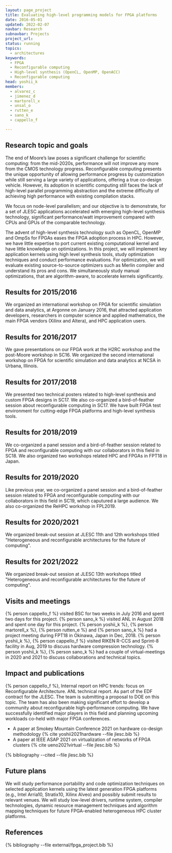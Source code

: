 ```yaml
---
layout: page_project
title: Evaluating high-level programming models for FPGA platforms
date: 2016-05-01
updated: 2022-02-07
navbar: Research
subnavbar: Projects
project_url:
status: running
topics: 
  - architectures
keywords: 
  - FPGA
  - Reconfigurable computing
  - High-level synthesis (OpenCL, OpenMP, OpenACC)
  - Reconfigurable computing
head: yoshii_k
members: 
  - alvarez_c
  - jimenez_d
  - martorell_x
  - unsal_o
  - rutten_e
  - sano_k
  - cappello_f

---
```


## Research topic and goals
The end of Moore’s law poses a significant challenge for
scientific computing: from the mid-2020s, performance will not improve
any more from the CMOS technology progress. Reconfigurable computing
presents the unique opportunity of allowing performance progress by
customization while still serving a large variety of applications,
offering a true co-design vehicle. However, its adoption in scientific
computing still faces the lack of high-level parallel programming
abstraction and the extreme difficulty of achieving high performance
with existing compilation stacks.

We focus on node-level parallelism; and our objective is to
demonstrate, for a set of JLESC applications accelerated with emerging
high-level synthesis technology, significant performance/watt
improvement compared with CPUs and GPUs of the comparable technology.

The advent of high-level synthesis technology such as OpenCL, OpenMP
and OmpSs for FPGAs eases the FPGA adoption process in HPC. However,
we have little expertise to port current existing computational kernel
and have little knowledge on optimizations. In this project, we will
implement key application kernels using high level synthesis tools,
study optimization techniques and conduct performance evaluations.
For optimization, we will evaluate existing source-to-source
optimizers such as Merlin compiler and understand its pros and cons.
We simultaneously study manual optimizations, that are
algorithm-aware, to accelerate kernels significantly.


## Results for 2015/2016
We organized an international workshop on FPGA for scientific simulation and data analytics, at Argonne on January 2016, that attracted application developers, researchers in computer science and applied mathematics, the main FPGA vendors (Xilinx and Altera), and HPC application users.

## Results for 2016/2017
We gave presentations on our FPGA work at the H2RC workshop and the post-Moore workshop in SC16. We organized the second international workshop on FPGA for scientific simulation and data analytics at NCSA in Urbana, Illinois.

## Results for 2017/2018
We presented two technical posters related to high-level synthesis and custom FPGA designs in SC17. We also co-organized a bird-of-feather session about reconfigurable computing in SC17. We have built FPGA test environment for cutting-edge FPGA platforms and high-level synthesis tools.

## Results for 2018/2019
We co-organized a panel session and a bird-of-feather session related to FPGA and reconfigurable computing with our collaborators in this field in SC18. We also organized two workshops related HPC and FPGAs in FPT18 in Japan.

## Results for 2019/2020
Like previous year, we co-organized a panel session and a bird-of-feather session related to FPGA and reconfigurable computing with our collaborators in this field in SC19, which caputured a large audience. We also co-organized the ReHPC workshop in FPL2019.

## Results for 2020/2021
We organized break-out session at JLESC 11th and 12th workshops titled "Heterogeneous and reconfigurable architectures for the future of computing". 

## Results for 2021/2022
We organized break-out session at JLESC 13th workshops titled "Heterogeneous and reconfigurable architectures for the future of computing". 

## Visits and meetings
{% person cappello_f %} visited BSC for two weeks in July 2016 and spent two days for this project.
{% person sano_k %} visited ANL in August 2018 and spent one day for this project.
{% person yoshii_k %}, {% person martorell_x %}, {% person rutten_e %} and {% person sano_k %} had a project meeting during FPT18 in Okinawa, Japan in Dec, 2018.
{% person yoshii_k %}, {% person cappello_f %} visited RIKEN R-CCS and Sprint-8 facility in Aug, 2019 to discuss hardware compression technology.
{% person yoshii_k %}, {% person sano_k %} had a couple of virtual-meetings in 2020 and 2021 to discuss collaborations and technical topics.

## Impact and publications

{% person cappello_f %}, Internal report on HPC trends: focus on Reconfigurable Architecture. ANL technical report. As part of the EDF contract for the JLESC.
The team is submitting a proposal to DOE on this topic.
The team has also been making significant effort to develop a community about reconfigurable high-performance computing. We have successfully identified major players in this field and planning upcoming workloads co-held with major FPGA conferences.

* A paper at Smokey Mountain Conference 2021 on hardware co-design methodology {% cite yoshii2021hardware --file jlesc.bib %}
* A paper at IEEE ASAP 2021 on virtualization of networks of FPGA clusters  {% cite ueno2021virtual --file jlesc.bib %}

{% bibliography --cited --file jlesc.bib %}


## Future plans

We will study performance portability and code optimization techniques on selected application kernels using the latest generation FPGA platforms (e.g., Intel Arria10, Stratix10, Xilinx Alveo) and possibly submit results to relevant venues. We will study low-level drivers, runtime system, compiler technologies, dynamic resource management techniques and algorithm mapping techniques for future FPGA-enabled heterogeneous HPC cluster platforms.

## References

{% bibliography --file external/fpga_project.bib %}
